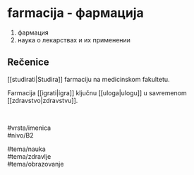 # farmacija - фармација

1. фармация  
2. наука о лекарствах и их применении

## Rečenice

[[studirati|Studira]] farmaciju na medicinskom fakultetu.

Farmacija [[igrati|igra]] ključnu [[uloga|ulogu]] u savremenom [[zdravstvo|zdravstvu]].

<br>

#vrsta/imenica  
#nivo/B2  

#tema/nauka  
#tema/zdravlje  
#tema/obrazovanje  
